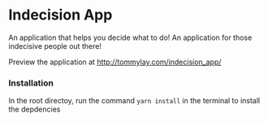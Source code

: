 # Indecision App 

An application that helps you decide what to do! An application for those indecisive people out there!

Preview the application at http://tommylay.com/indecision_app/ 

### Installation  

In the root directoy, run the command `yarn install` in the terminal to install the depdencies 


